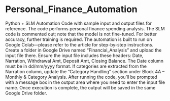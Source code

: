 # Personal_Finance_Automation
Python + SLM Automation Code with sample input and output files for reference.
The code performs personal finance spending analysis.
The SLM code is commented out; note that the model is not fine-tuned. For better accuracy, further training is required.
The automation is built to run on Google Colab—please refer to the article for step-by-step instructions.
Create a folder in Google Drive named “Financial_Analysis” and upload the input file there.
Ensure the input file includes these headers: Date, Narration, Withdrawal Amt, Deposit Amt, Closing Balance.
The Date column must be in dd/mm/yyyy format.
If categories are extracted from the Narration column, update the “Category Handling” section under Block 4A – Monthly & Category Analysis.
After running the code, you’ll be prompted with a message box in the output area where you need to enter the input file name.
Once execution is complete, the output will be saved in the same Google Drive folder.
